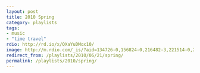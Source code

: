 ```yaml
---
layout: post
title: 2010 Spring
category: playlists
tags:
- music
- "time travel"
rdio: http://rd.io/x/QXaYuDMox10/
image: http://m.rdio.com/_is/?aid=134726-0,156824-0,216482-3,221514-0,255227-1,273585-12,321626-3,370198-1,615631-0&w=600&h=600
redirect_from: /playlists/2010/06/21/spring/
permalink: /playlists/2010/spring/
---
```


